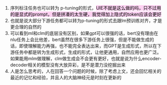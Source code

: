 
1. 序列标注任务也可以转为 p-tuning的形式，<mark style="background: #FFB8EBA6;">UIE不就是这么做的吗，只不过用的是显式的prompt，但是拼凑的太生硬，我觉得加上隐式的token应该会更好</mark>
2. 也就是说大部分下游任务都可以转为p-tuning的形式去跟lm预训练对齐，才是更合理的自然的
3. 可以看到ml和clm的底层没有区别，如果gpt可以很强的话，bert没有理由在nlu任务上会比他差，bert虽然在很多下游任务上很强，但是不能做生成的话，即使理解能力再强，也不能完全表达出来，而GPT是生成形式，所以在下游任务中都是转为生成形式，生成的形式，让他更通用，自然应用也更广泛。如果能用mlm做理解，clm做生成会不会更有更好，也就是说为什么encoder-decoder相关的模型没有大放异彩，是不是潜力没挖掘出来
4. 人是怎么思考的，人在回答一个问题的时候，除了考虑上文，还会回忆相关的最近的记忆和经验，并且人的大脑神经元是时刻在更新的
